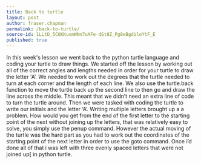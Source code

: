 ```yaml
---
title: Back to turtle
layout: post
author: fraser.chapman
permalink: /back-to-turtle/
source-id: 1LLtD_5COKKuxmWNn7uAFe-dGt8Z_Pg8eBgdUleYtF_E
published: true
---
```

In this week's lesson we went back to the python turtle language and coding your turtle to draw things. We started off the lesson by working out all of the correct angles and lengths needed in order for your turtle to draw the letter 'A’.  We needed to work out the degrees that the turtle needed to turn at each corner and the length of each line. We also use the turtle.back function to move the turtle back up the second line to then go and draw the line across the middle. This meant that we didn’t need an extra line of code to turn the turtle around. Then we were tasked with coding the turtle to write our initials and the letter ‘A’. Writing multiple letters brought up a a problem. How would you get from the end of the first letter to the starting point of the next without joining up the letters, that was relatively easy to solve, you simply use the penup command. However the actual moving of the turtle was the hard part as you had to work out the coordinates of the starting point of the next letter in order to use the goto command. Once i’d done all of that i was left with three evenly spaced letters that were not joined up[ in python turtle.

